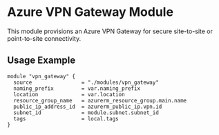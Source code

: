 # Azure VPN Gateway Module

This module provisions an Azure VPN Gateway for secure site-to-site or point-to-site connectivity.

## Usage Example
```hcl
module "vpn_gateway" {
  source                = "./modules/vpn_gateway"
  naming_prefix         = var.naming_prefix
  location              = var.location
  resource_group_name   = azurerm_resource_group.main.name
  public_ip_address_id  = azurerm_public_ip.vpn.id
  subnet_id             = module.subnet.subnet_id
  tags                  = local.tags
}
```
